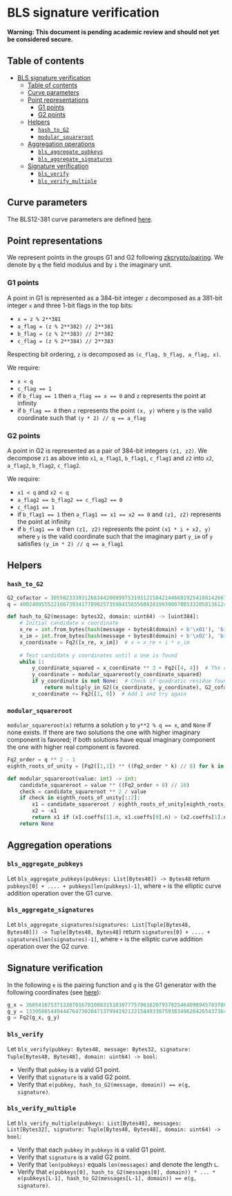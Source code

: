 # BLS signature verification

**Warning: This document is pending academic review and should not yet be considered secure.**

## Table of contents
<!-- TOC -->

- [BLS signature verification](#bls-signature-verification)
    - [Table of contents](#table-of-contents)
    - [Curve parameters](#curve-parameters)
    - [Point representations](#point-representations)
        - [G1 points](#g1-points)
        - [G2 points](#g2-points)
    - [Helpers](#helpers)
        - [`hash_to_G2`](#hash_to_g2)
        - [`modular_squareroot`](#modular_squareroot)
    - [Aggregation operations](#aggregation-operations)
        - [`bls_aggregate_pubkeys`](#bls_aggregate_pubkeys)
        - [`bls_aggregate_signatures`](#bls_aggregate_signatures)
    - [Signature verification](#signature-verification)
        - [`bls_verify`](#bls_verify)
        - [`bls_verify_multiple`](#bls_verify_multiple)

<!-- /TOC -->

## Curve parameters

The BLS12-381 curve parameters are defined [here](https://z.cash/blog/new-snark-curve).

## Point representations

We represent points in the groups G1 and G2 following [zkcrypto/pairing](https://github.com/zkcrypto/pairing/tree/master/src/bls12_381). We denote by `q` the field modulus and by `i` the imaginary unit.

### G1 points

A point in G1 is represented as a 384-bit integer `z` decomposed as a 381-bit integer `x` and three 1-bit flags in the top bits:

* `x = z % 2**381`
* `a_flag = (z % 2**382) // 2**381`
* `b_flag = (z % 2**383) // 2**382`
* `c_flag = (z % 2**384) // 2**383`

Respecting bit ordering, `z` is decomposed as `(c_flag, b_flag, a_flag, x)`.

We require:

* `x < q`
* `c_flag == 1`
* if `b_flag == 1` then `a_flag == x == 0` and `z` represents the point at infinity
* if `b_flag == 0` then `z` represents the point `(x, y)` where `y` is the valid coordinate such that `(y * 2) // q == a_flag`

### G2 points

A point in G2 is represented as a pair of 384-bit integers `(z1, z2)`. We decompose `z1` as above into `x1`, `a_flag1`, `b_flag1`, `c_flag1` and `z2` into `x2`, `a_flag2`, `b_flag2`, `c_flag2`.

We require:

* `x1 < q` and `x2 < q`
* `a_flag2 == b_flag2 == c_flag2 == 0`
* `c_flag1 == 1`
* if `b_flag1 == 1` then `a_flag1 == x1 == x2 == 0` and `(z1, z2)` represents the point at infinity
* if `b_flag1 == 0` then `(z1, z2)` represents the point `(x1 * i + x2, y)` where `y` is the valid coordinate such that the imaginary part `y_im` of `y` satisfies `(y_im * 2) // q == a_flag1`

## Helpers

### `hash_to_G2`

```python
G2_cofactor = 305502333931268344200999753193121504214466019254188142667664032982267604182971884026507427359259977847832272839041616661285803823378372096355777062779109
q = 4002409555221667393417789825735904156556882819939007885332058136124031650490837864442687629129015664037894272559787

def hash_to_G2(message: bytes32, domain: uint64) -> [uint384]:
    # Initial candidate x coordinate
    x_re = int.from_bytes(hash(message + bytes8(domain) + b'\x01'), 'big')
    x_im = int.from_bytes(hash(message + bytes8(domain) + b'\x02'), 'big')
    x_coordinate = Fq2([x_re, x_im])  # x = x_re + i * x_im
    
    # Test candidate y coordinates until a one is found
    while 1:
        y_coordinate_squared = x_coordinate ** 3 + Fq2([4, 4])  # The curve is y^2 = x^3 + 4(i + 1)
        y_coordinate = modular_squareroot(y_coordinate_squared)
        if y_coordinate is not None:  # Check if quadratic residue found
            return multiply_in_G2((x_coordinate, y_coordinate), G2_cofactor)
        x_coordinate += Fq2([1, 0])  # Add 1 and try again
```

### `modular_squareroot`

`modular_squareroot(x)` returns a solution `y` to `y**2 % q == x`, and `None` if none exists. If there are two solutions the one with higher imaginary component is favored; if both solutions have equal imaginary component the one with higher real component is favored.

```python
Fq2_order = q ** 2 - 1
eighth_roots_of_unity = [Fq2([1,1]) ** ((Fq2_order * k) // 8) for k in range(8)]

def modular_squareroot(value: int) -> int:
    candidate_squareroot = value ** ((Fq2_order + 8) // 16)
    check = candidate_squareroot ** 2 / value
    if check in eighth_roots_of_unity[::2]:
        x1 = candidate_squareroot / eighth_roots_of_unity[eighth_roots_of_unity.index(check) // 2]
        x2 = -x1
        return x1 if (x1.coeffs[1].n, x1.coeffs[0].n) > (x2.coeffs[1].n, x2.coeffs[0].n) else x2
    return None
```

## Aggregation operations

### `bls_aggregate_pubkeys`

Let `bls_aggregate_pubkeys(pubkeys: List[Bytes48]) -> Bytes48` return `pubkeys[0] + .... + pubkeys[len(pubkeys)-1]`, where `+` is the elliptic curve addition operation over the G1 curve.

### `bls_aggregate_signatures`

Let `bls_aggregate_signatures(signatures: List[Tuple[Bytes48, Bytes48]]) -> Tuple[Bytes48, Bytes48]` return `signatures[0] + .... + signatures[len(signatures)-1]`, where `+` is the elliptic curve addition operation over the G2 curve.

## Signature verification

In the following `e` is the pairing function and `g` is the G1 generator with the following coordinates (see [here](https://github.com/zkcrypto/pairing/tree/master/src/bls12_381#g1)):

```python
g_x = 3685416753713387016781088315183077757961620795782546409894578378688607592378376318836054947676345821548104185464507
g_y = 1339506544944476473020471379941921221584933875938349620426543736416511423956333506472724655353366534992391756441569
g = Fq2(g_x, g_y)
```

### `bls_verify`

Let `bls_verify(pubkey: Bytes48, message: Bytes32, signature: Tuple[Bytes48, Bytes48], domain: uint64) -> bool`:

* Verify that `pubkey` is a valid G1 point.
* Verify that `signature` is a valid G2 point.
* Verify that `e(pubkey, hash_to_G2(message, domain)) == e(g, signature)`.

### `bls_verify_multiple`

Let `bls_verify_multiple(pubkeys: List[Bytes48], messages: List[Bytes32], signature: Tuple[Bytes48, Bytes48], domain: uint64) -> bool`:

* Verify that each `pubkey` in `pubkeys` is a valid G1 point.
* Verify that `signature` is a valid G2 point.
* Verify that `len(pubkeys)` equals `len(messages)` and denote the length `L`.
* Verify that `e(pubkeys[0], hash_to_G2(messages[0], domain)) * ... * e(pubkeys[L-1], hash_to_G2(messages[L-1], domain)) == e(g, signature)`.
